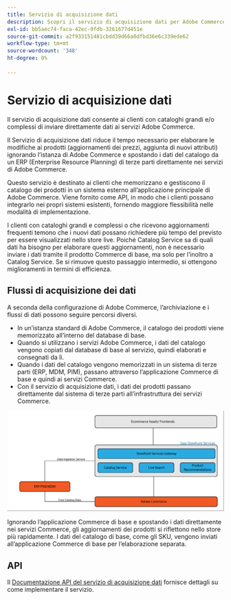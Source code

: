 ```yaml
---
title: Servizio di acquisizione dati
description: Scopri il servizio di acquisizione dati per Adobe Commerce
exl-id: bb5aec74-faca-42ec-9fdb-3261677d451e
source-git-commit: a2f933151481cbdd39d66a0dfbd36e6c339ede62
workflow-type: tm+mt
source-wordcount: '348'
ht-degree: 0%

---
```


# Servizio di acquisizione dati

Il servizio di acquisizione dati consente ai clienti con cataloghi grandi e/o complessi di inviare direttamente dati ai servizi Adobe Commerce.

Il Servizio di acquisizione dati riduce il tempo necessario per elaborare le modifiche ai prodotti (aggiornamenti dei prezzi, aggiunta di nuovi attributi) ignorando l’istanza di Adobe Commerce e spostando i dati del catalogo da un ERP (Enterprise Resource Planning) di terze parti direttamente nei servizi di Adobe Commerce.

Questo servizio è destinato ai clienti che memorizzano e gestiscono il catalogo dei prodotti in un sistema esterno all’applicazione principale di Adobe Commerce. Viene fornito come API, in modo che i clienti possano integrarlo nei propri sistemi esistenti, fornendo maggiore flessibilità nelle modalità di implementazione.

I clienti con cataloghi grandi e complessi o che ricevono aggiornamenti frequenti temono che i nuovi dati possano richiedere più tempo del previsto per essere visualizzati nello store live. Poiché Catalog Service sa di quali dati ha bisogno per elaborare questi aggiornamenti, non è necessario inviare i dati tramite il prodotto Commerce di base, ma solo per l’inoltro a Catalog Service. Se si rimuove questo passaggio intermedio, si ottengono miglioramenti in termini di efficienza.

## Flussi di acquisizione dei dati

A seconda della configurazione di Adobe Commerce, l’archiviazione e i flussi di dati possono seguire percorsi diversi.

* In un’istanza standard di Adobe Commerce, il catalogo dei prodotti viene memorizzato all’interno del database di base.
* Quando si utilizzano i servizi Adobe Commerce, i dati del catalogo vengono copiati dal database di base al servizio, quindi elaborati e consegnati da lì.
* Quando i dati del catalogo vengono memorizzati in un sistema di terze parti (ERP, MDM, PIM), passano attraverso l’applicazione Commerce di base e quindi ai servizi Commerce.
* Con il servizio di acquisizione dati, i dati dei prodotti passano direttamente dal sistema di terze parti all’infrastruttura dei servizi Commerce.

![Servizio di acquisizione dati](assets/data-ingestion.png)

Ignorando l’applicazione Commerce di base e spostando i dati direttamente nei servizi Commerce, gli aggiornamenti dei prodotti si riflettono nello store più rapidamente. I dati del catalogo di base, come gli SKU, vengono inviati all’applicazione Commerce di base per l’elaborazione separata.

## API

Il [Documentazione API del servizio di acquisizione dati](https://developer.adobe.com/commerce/services/data-ingestion) fornisce dettagli su come implementare il servizio.
